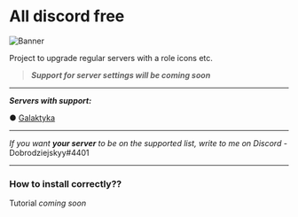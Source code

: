 # **All discord free**

![Banner](https://cdn.discordapp.com/attachments/837719768756125707/896774510865436713/All_discord_free.png)

Project to upgrade regular servers with a role icons etc.

> ***Support for server settings will be coming soon***

---

***Servers with support:***

● [Galaktyka](https://discord.gg/tDdgaJJ)

---

*If you want **your server** to be on the supported list, write to me on Discord* - Dobrodziejskyy#4401

---

### How to install correctly??

Tutorial *coming soon*
